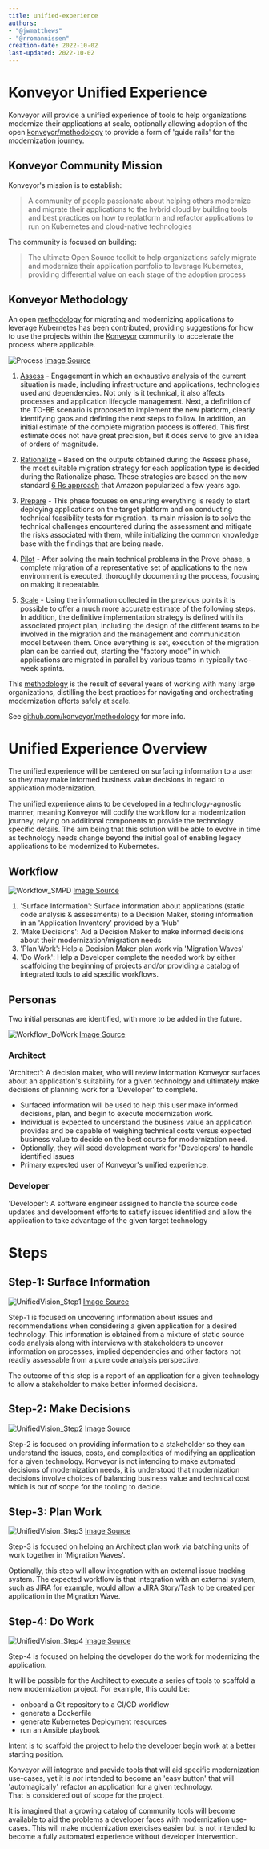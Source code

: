 ```yaml
---
title: unified-experience
authors:
- "@jwmatthews"
- "@rromannissen"
creation-date: 2022-10-02
last-updated: 2022-10-02
---
```

# Konveyor Unified Experience
Konveyor will provide a unified experience of tools to help organizations modernize their applications at scale,
optionally allowing adoption of the open [konveyor/methodology](https://github.com/konveyor/methodology) to provide a
form of 'guide rails' for the modernization journey.

## Konveyor Community Mission
Konveyor's mission is to establish:
> A community of people passionate about helping others modernize and migrate their applications to the hybrid cloud by 
> building tools and best practices on how to replatform and refactor applications to run on Kubernetes and 
> cloud-native technologies

The community is focused on building:
> The ultimate Open Source toolkit to help organizations safely migrate and modernize their application portfolio to 
> leverage Kubernetes, providing differential value on each stage of the adoption process

## Konveyor Methodology
An open [methodology](https://github.com/konveyor/methodology) for migrating and modernizing applications to leverage 
Kubernetes has been contributed, providing suggestions for how to use the projects within the
[Konveyor](www.konveyor.io) community to accelerate the process where applicable.

![Process](images/methodology.png)
[Image Source](https://docs.google.com/drawings/d/1zHTILKacmiP6fHKyqQPHLVsDyHnyiB7sMGQ4clsKzks/edit)

1. [Assess](https://github.com/konveyor/methodology#assess) - Engagement in which an exhaustive analysis of the current situation is made, including infrastructure and applications, technologies used and dependencies. Not only is it technical, it also affects processes and application lifecycle management. Next, a definition of the TO-BE scenario is proposed to implement the new platform, clearly identifying gaps and defining the next steps to follow. In addition, an initial estimate of the complete migration process is offered. This first estimate does not have great precision, but it does serve to give an idea of ​​orders of magnitude.

2. [Rationalize](https://github.com/konveyor/methodology#rationalize) - Based on the outputs obtained during the Assess phase, the most suitable migration strategy for each application type is decided during the Rationalize phase. These strategies are based on the now standard [6 Rs approach](https://aws.amazon.com/blogs/enterprise-strategy/6-strategies-for-migrating-applications-to-the-cloud/) that Amazon popularized a few years ago.

3. [Prepare](https://github.com/konveyor/methodology#prepare) - This phase focuses on ensuring everything is ready to start deploying applications on the target platform and on conducting technical feasibility tests for migration. Its main mission is to solve the technical challenges encountered during the assessment and mitigate the risks associated with them, while initializing the common knowledge base with the findings that are being made.

4. [Pilot](https://github.com/konveyor/methodology#pilot) - After solving the main technical problems in the Prove phase, a complete migration of a representative set of applications to the new environment is executed, thoroughly documenting the process, focusing on making it repeatable.

5. [Scale](https://github.com/konveyor/methodology#scale) - Using the information collected in the previous points it is possible to offer a much more accurate estimate of the following steps. In addition, the definitive implementation strategy is defined with its associated project plan, including the design of the different teams to be involved in the migration and the management and communication model between them. Once everything is set, execution of the migration plan can be carried out, starting the “factory mode” in which applications are migrated in parallel by various teams in typically two-week sprints.


This [methodology](https://github.com/konveyor/methodology) is the result of several years of working with many large 
organizations, distilling the best practices for navigating and orchestrating modernization efforts safely at scale. 

See [github.com/konveyor/methodology](https://github.com/konveyor/methodology) for more info.

# Unified Experience Overview
The unified experience will be centered on surfacing information to a user so they may make informed business value 
decisions in regard to application modernization.

The unified experience aims to be developed in a technology-agnostic manner, meaning Konveyor will codify the workflow
for a modernization journey, relying on additional components to provide the technology specific details.  The aim being 
that this solution will be able to evolve in time as technology needs change beyond the initial goal of enabling 
legacy applications to be modernized to Kubernetes.

## Workflow

![Workflow_SMPD](images/Workflow_SMPD.jpg)
[Image Source](https://docs.google.com/drawings/d/1vHOKHUj7cSqawof9PQqb8zpsYyPCR3WL-Pz4GIBiYzE/edit)

1. 'Surface Information': Surface information about applications (static code analysis & assessments) to a Decision Maker, storing information 
in an 'Application Inventory' provided by a 'Hub'
2. 'Make Decisions':  Aid a Decision Maker to make informed decisions about their modernization/migration needs 
3. 'Plan Work': Help a Decision Maker plan work via 'Migration Waves'
4. 'Do Work': Help a Developer complete the needed work by either scaffolding the beginning of projects and/or providing a 
catalog of integrated tools to aid specific workflows.


## Personas
Two initial personas are identified, with more to be added in the future.

![Workflow_DoWork](images/Workflow_DoWork.jpg)
[Image Source](https://docs.google.com/drawings/d/1ASbIjFKfQc88ZeL-Dm7RsfTNkxystsmgmZagrqk8q6o/edit)

### Architect
'Architect': A decision maker, who will review information Konveyor surfaces about an application's suitability for a 
given technology and ultimately make decisions of planning work for a 'Developer' to complete.
* Surfaced information will be used to help this user make informed decisions, plan, and begin to execute 
modernization work. 
* Individual is expected to understand the business value an application provides and be capable
of weighing technical costs versus expected business value to decide on the best course for modernization need.
* Optionally, they will seed development work for 'Developers' to handle identified issues
* Primary expected user of Konveyor's unified experience.

### Developer
'Developer': A software engineer assigned to handle the source code updates and development efforts to satisfy
issues identified and allow the application to take advantage of the given target technology

# Steps
## Step-1: Surface Information
![UnifiedVision_Step1](images/UnifiedVision_Step1.jpg)
[Image Source](https://docs.google.com/drawings/d/1ghfkvMC0pePv9IyWou9uySN6m31sciclhLeP4OFCPek/edit)

Step-1 is focused on uncovering information about issues and recommendations when considering a given application for a 
desired technology.  This information is obtained from a mixture of static source code analysis along with 
interviews with stakeholders to uncover information on processes, implied dependencies and other factors not readily 
assessable from a pure code analysis perspective.

The outcome of this step is a report of an application for a given technology to allow a stakeholder to make better 
informed decisions.

## Step-2: Make Decisions
![UnifiedVision_Step2](images/UnifiedVision_Step2.jpg)
[Image Source](https://docs.google.com/drawings/d/1lAFdJs7bVQW8P83AZuz3s8EXvGHZ7lTjGbyg46lBWe8/edit)

Step-2 is focused on providing information to a stakeholder so they can understand the issues, costs, and complexities of 
modifying an application for a given technology.  Konveyor is not intending to make automated decisions of modernization 
needs, it is understood that modernization decisions involve choices of balancing business value and technical cost 
which is out of scope for the tooling to decide.

## Step-3: Plan Work
![UnifiedVision_Step3](images/UnifiedVision_Step3.jpg)
[Image Source](https://docs.google.com/drawings/d/1und523-QrA_p7dRkEzAD8GDdyHbE4DRKP6OoOn36HBU/edit)

Step-3 is focused on helping an Architect plan work via batching units of work together in 'Migration Waves'.

Optionally, this step will allow integration with an external issue tracking system.  The expected workflow is that 
integration with an external system, such as JIRA for example, would allow a JIRA Story/Task to be created per 
application in the Migration Wave.

## Step-4: Do Work
![UnifiedVision_Step4](images/UnifiedVision_Step4.jpg)
[Image Source](https://docs.google.com/drawings/d/1_1GPICFI1a7vNemhBdRKwfLU-39NHNpuKjEi-kKuOeg/edit)

Step-4 is focused on helping the developer do the work for modernizing the application. 

It will be possible for the Architect to execute a series of tools to scaffold a new modernization project.
For example, this could be:
* onboard a Git repository to a CI/CD workflow
* generate a Dockerfile
* generate Kubernetes Deployment resources
* run an Ansible playbook 

Intent is to scaffold the project to help the developer begin work at a better starting position.

Konveyor will integrate and provide tools that will aid specific modernization use-cases, yet it is _not_ 
intended to become an 'easy button' that will 'automagically' refactor an application for a given technology.  
That is considered out of scope for the project.  
  
It is imagined that a growing catalog of community tools will become available to aid the problems a developer faces
with modernization use-cases.  This will make modernization exercises easier but is not intended to become a 
fully automated experience without developer intervention.

